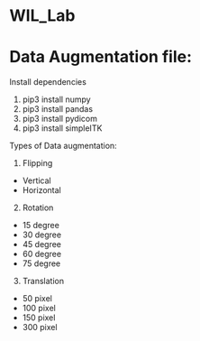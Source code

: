 # WIL_Lab

# Data Augmentation file:

Install dependencies

1. pip3 install numpy
2. pip3 install pandas
3. pip3 install pydicom
4. pip3 install simpleITK

Types of Data augmentation:

1. Flipping
- Vertical
- Horizontal
  
2. Rotation
- 15 degree
- 30 degree
- 45 degree
- 60 degree
- 75 degree
  
3. Translation
- 50 pixel
- 100 pixel
- 150 pixel
- 300 pixel

